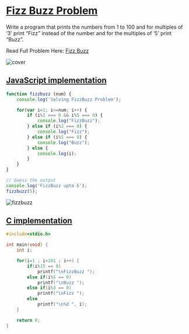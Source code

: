 # [Fizz Buzz Problem](https://medium.com/code-to-express/daily-codes-day-1-the-classical-fizzbuzz-problem-346abe09101c)

Write a program that prints the numbers from 1 to 100 and for multiples of ‘3’ print “Fizz” instead of the number and for the multiples of ‘5’ print “Buzz”.

Read Full Problem Here: [Fizz Buzz](https://medium.com/code-to-express/daily-codes-day-1-the-classical-fizzbuzz-problem-346abe09101c)

![cover](./cover.png)

## [JavaScript implementation](./strRev.js)

```js
function fizzbuzz (num) {
    console.log('Solving FizzBuzz Problem');         

    for(var i=1; i<=num; i++) {
        if (i%3 === 0 && i%5 === 0) {
            console.log("FizzBuzz");
        } else if (i%3 === 0) {
            console.log("Fizz");
        } else if (i%5 === 0) {
            console.log("Buzz");
        } else {
            console.log(i);
        }
    }
}

// Guess the output
console.log('FizzBuzz upto 5');
fizzbuzz(5);
```

![fizzbuzz](./code.png)

## [C implementation](./fizzbuzz.c)

```c
#include<stdio.h>

int main(void) {
    int i;

    for(i=1 ; i<101 ; i++) {
        if(i%15 == 0)
            printf("\nFizzBuzz ");
        else if(i%5 == 0)
            printf("\nBuzz ");
        else if(i%3 == 0)
            printf("\nFizz ");
        else
            printf("\n%d ", i);   
    }

    return 0;
}
```
